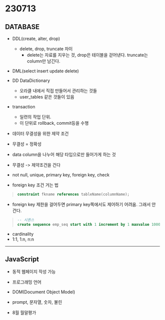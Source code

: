 ﻿
# 230713

## DATABASE
 
- DDL(create, alter, drop)
  - delete, drop, truncate 차이
    - delete는 자료를 지우는 것, drop은 테이블을 걷어낸다. truncate는 column만 남긴다.

- DML(select insert update delete)

- DD DataDictionary
  - 오라클 내에서 직접 만들어서 관리하는 것들
  - user_tables 같은 것들이 있음

- transaction
  - 일련의 작업 단위.
  - 이 단위로 rollback, commit등을 수행

- 데이터 무결성을 위한 제약 조건
- 무결성 = 정확성

- data column을 나누어 해당 타입으로만 들어가게 하는 것
- 무결성 -> 제약조건을 건다
- not null, unique, primary key, foreign key, check


- foreign key 조건  거는 법

> ```sql
> constraint fkname references tableName(columnName);
> ```

- foreign key 제한을 걸어두면 primary key쪽에서도 제어하기 어려움. 그래서 안 건다.

> ```sql
> -- 시퀀스
> create sequence emp_seq start with 1 increment by 1 maxvalue 10000;
> ```


- cardinality
- 1:1, 1:n, n:n

---

## JavaScript

- 동적 웹페이지 작성 가능
- 프로그래밍 언어
- DOM(Document Object Model)
- prompt, 문자열, 숫자, 불린




- 8월 월말평가